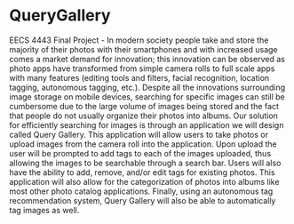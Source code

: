 # QueryGallery
EECS 4443 Final Project -
In modern society people take and store the majority of their photos with their smartphones and with increased usage comes a 
market demand for innovation; this innovation can be observed as photo apps have transformed from simple camera rolls to full 
scale apps with many features (editing tools and filters, facial recognition, location tagging, autonomous tagging, etc.). 
Despite all the innovations surrounding image storage on mobile devices, searching for specific images can still be cumbersome 
due to the large volume of images being stored and the fact that people do not usually organize their photos into albums.
Our solution for efficiently searching for images is through an application we will design called Query Gallery. This application
will allow users to take photos or upload images from the camera roll into the application. Upon upload the user will be prompted
to add tags to each of the images uploaded, thus allowing the images to be searchable through a search bar. Users will also have 
the ability to add, remove, and/or edit tags for existing photos. This application will also allow for the categorization of photos
into albums like most other photo catalog applications. Finally, using an autonomous tag recommendation system, Query Gallery will 
also be able to automatically tag images as well.
